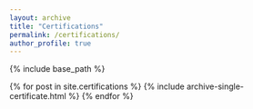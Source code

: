 ```yaml
---
layout: archive
title: "Certifications"
permalink: /certifications/
author_profile: true
---
```


{% include base_path %}

{% for post in site.certifications %}
  {% include archive-single-certificate.html %}
{% endfor %}